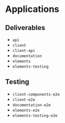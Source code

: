 # Applications

## Deliverables

- `api`
- `client`
- `client-api`
- `documentation`
- `elements`
- `elements-testing`

## Testing

- `client-components-e2e`
- `client-e2e`
- `documentation-e2e`
- `elements-e2e`
- `elements-testing-e2e`

